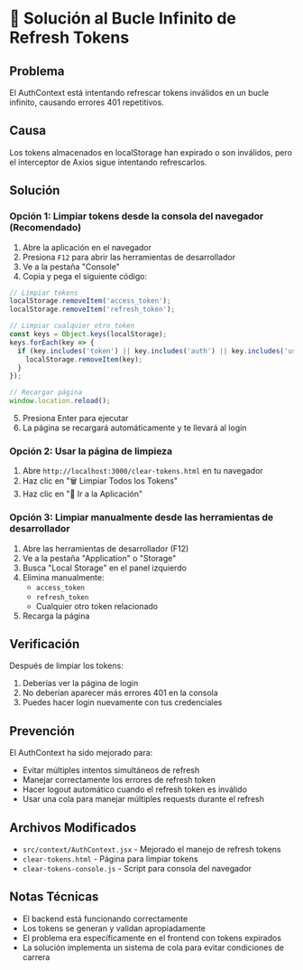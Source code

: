 # 🔧 Solución al Bucle Infinito de Refresh Tokens

## Problema
El AuthContext está intentando refrescar tokens inválidos en un bucle infinito, causando errores 401 repetitivos.

## Causa
Los tokens almacenados en localStorage han expirado o son inválidos, pero el interceptor de Axios sigue intentando refrescarlos.

## Solución

### Opción 1: Limpiar tokens desde la consola del navegador (Recomendado)

1. Abre la aplicación en el navegador
2. Presiona `F12` para abrir las herramientas de desarrollador
3. Ve a la pestaña "Console"
4. Copia y pega el siguiente código:

```javascript
// Limpiar tokens
localStorage.removeItem('access_token');
localStorage.removeItem('refresh_token');

// Limpiar cualquier otro token
const keys = Object.keys(localStorage);
keys.forEach(key => {
  if (key.includes('token') || key.includes('auth') || key.includes('user')) {
    localStorage.removeItem(key);
  }
});

// Recargar página
window.location.reload();
```

5. Presiona Enter para ejecutar
6. La página se recargará automáticamente y te llevará al login

### Opción 2: Usar la página de limpieza

1. Abre `http://localhost:3000/clear-tokens.html` en tu navegador
2. Haz clic en "🗑️ Limpiar Todos los Tokens"
3. Haz clic en "🚀 Ir a la Aplicación"

### Opción 3: Limpiar manualmente desde las herramientas de desarrollador

1. Abre las herramientas de desarrollador (F12)
2. Ve a la pestaña "Application" o "Storage"
3. Busca "Local Storage" en el panel izquierdo
4. Elimina manualmente:
   - `access_token`
   - `refresh_token`
   - Cualquier otro token relacionado
5. Recarga la página

## Verificación

Después de limpiar los tokens:

1. Deberías ver la página de login
2. No deberían aparecer más errores 401 en la consola
3. Puedes hacer login nuevamente con tus credenciales

## Prevención

El AuthContext ha sido mejorado para:

- Evitar múltiples intentos simultáneos de refresh
- Manejar correctamente los errores de refresh token
- Hacer logout automático cuando el refresh token es inválido
- Usar una cola para manejar múltiples requests durante el refresh

## Archivos Modificados

- `src/context/AuthContext.jsx` - Mejorado el manejo de refresh tokens
- `clear-tokens.html` - Página para limpiar tokens
- `clear-tokens-console.js` - Script para consola del navegador

## Notas Técnicas

- El backend está funcionando correctamente
- Los tokens se generan y validan apropiadamente
- El problema era específicamente en el frontend con tokens expirados
- La solución implementa un sistema de cola para evitar condiciones de carrera
